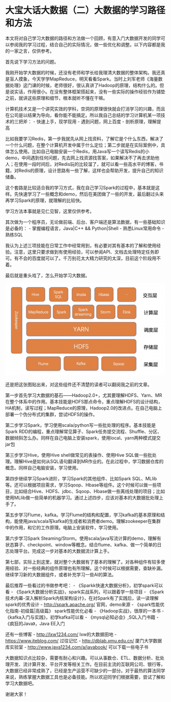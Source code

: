 # 大宝大话大数据（二）大数据的学习路径和方法

本文将对自己学习大数据的路径和方法做一个回顾，有意入门大数据开发的同学可以参阅我的学习过程，结合自己的实际情况，做一些优化和调整。以下内容都是我的一家之言，仅供参考。

首先说下学习方法的问题。

我刚开始学大数据的时候，还没有老师和学长给我理清大数据的整体架构。我还真是盲人摸象，今天学学MapReduce，明天看看Spark。当时上刘军老师《海量数据处理》这门课的时候，老师很好，很认真讲了Hadoop的原理，结构什么的。但是说实话，作用很小。在没有整体框架搭起来，没有一些实际的操作经验作为铺垫之前，就讲这些原理和细节，根本就听不懂在干嘛。

计算机技术又是一个讲究实效的学科，空洞的原理很快就会打消学习的兴趣，而且在公司是以结果为导向，看你能不能搞定。所以我自己总结的学习计算机某一项技术的三把斧：
	- 快速上手，现学现用
	- 遇到问题，网上百度
	- 剖析原理，理解提高

比如我要学习Redis，第一步我就先从网上找资料，了解它是个什么东西，解决了一个什么问题，在整个计算机开发中属于什么定位；第二步就是在实际案例中，具体怎么使用。比如自己电脑安装一个Redis，用Java写一个读写Redis的小demo，中间遇到任何问题，先去网上找资源找答案，如果解决不了再去求助他人；在使用一段时间后，对Redis玩的比较溜了，就可以看一些高水平的博客，书籍，对Redis的原理，设计思路有一些了解，这样也会帮助开发，提升自己的知识储备。

这个套路是比较适合我的学习方式，我在自己学习Spark的过程中，基本就是这样。先快速学习了一些概念和demo，然后在美团做了一些的开发，最后翻过头来再学习Spark的原理，就理解的比较快。

学习方法本事就是见仁见智，这里仅供参考。

其次做为一个程序员，无论做前端、后台、客户端还是算法数据，有一些基础知识是必备的：
	- 掌握编程语言，Java|C++ && Python|Shell
	- 熟悉Linux常用命令
	- 熟练SQL

我认为上述三项技能在日常工作中经常用到，有必要对其有基本的了解和使用经验。注意，这里只要求做到有使用经验，可以参阅API、文档去处理特定任务即可。有不会的百度就可以了。千万别花太大精力研究的太深，目前这个阶段用不着。

最后就是重头戏了，怎么开始学习大数据。

![](/resource/talkingbigdata2.jpg?raw=true)

还是把这张图贴出来，对这些组件还不清楚的读者可以翻阅我之前的文章。

第一步首先学习大数据的基石——Hadoop2.0+，尤其要理解HDFS、Yarn、MR在整个体系中的作用。基本技能是HDFS那点命令，重点理解HDFS的设计结构，HA机制，读写过程；MapReduce的原理，Hadoop2.0的改进点。在自己电脑上部署一个伪分布式的集群，尝试HDFS的操作。

第二步学习Spark，学习使用scala/python写一些批处理的程序。基本技能是Spark RDD的编程，重点理解常见算子、Spark任务提交流程、Shuffle、分区、数据倾斜怎么办。同样在自己电脑上安装spark，使用local、yarn两种模式提交jar包

第三步学习Hive，使用Hive shell做常见的表操作、使用Hive SQL做一些批处理。理解Hive是如何从SQL语句翻译到MR作业的。在此过程中，学习数据仓库的概念。同样自己电脑安装，学习使用。

第四步继续学习Spark进阶，学习Spark的其他组件、比如Spark SQL、MLlib等。还可以根据项目需求，学习Sqoop、Hbase等组件。这个时候可以做一些项目，比如结合Hive、HDFS、jdbc、Sqoop、Hbase做一些离线处理的项目；比如使用MLlib做一些简单的机器学习。通过上述四步，应该对基本的大数据批处理上手了。

第五步学习Flume，kafka。学习Flume的结构和配置，学习kafka的基本原理和结构，能使用java/scala写kafka的生成者和消费者demo。理解zookeeper在集群中的作用，和它的工作原理。电脑上安装软件，学习使用。

第六步学习Spark Steaming/Storm。使用scala/java写流计算的demo，理解有状态算子、checkpoint、window等概念。结合flume、kafka、做一个简单的日志处理平台。完成这一步对基本的大数据流计算上手。

第七部，实际上到这里，就对整个大数据有了基本的理解了。对各种组件有较多使用经验、对一些经典的组件原理也有所理解。这个时候可以根据需要，查缺补漏。继续学习新的大数据组件，或者补充学习一些AI的算法。

最后推荐一些看过的书做参考吧：
	- 《Sparkk快速大数据分析》，初学spark可以看
	- 《Spark大数据分析实战》，spark实战系列，可以跟着学一些项目
	- 《Spark技术内幕-深入解析Spark内核架构设计》，在对Spark有了实践后，读一读理解spark的优秀设计
	- http://spark.apache.org/ 官网，demo来源
	- 《spark性能优化指南-初级篇|高级篇》 spark性能优化必看
	- 《Hadoop实战》，很厚的一本书
	- 《kafka入门与实践》，初学kafka可以看
	- 《mysql必知必会》,SQL入门书籍
	- 《疯狂的Java》，Java EE入门

还有一些博客
	- http://lxw1234.com/ lxw的大数据田地
	- https://www.iteblog.com/ 过往记忆
	- http://dblab.xmu.edu.cn/ 厦门大学数据库实验室
	- http://www.java1234.com/a/javabook/ 可以下载一些电子书

大数据知识点比较杂，需要有耐心和兴趣。可以从事数仓、ETL、数据分析、批处理开发、流计算开发、平台开发等相关工作。在目前主流的互联网公司、银行等，大数据已经非常成熟了，已经是生产运营不可缺少的一部分。对于最热的算法同学来说，熟练掌握大数据工具也是必备技能。所以欢迎同学们根据需要，尝试了解和学习大数据吧。

谢谢大家！





